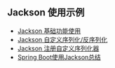 ## Jackson 使用示例

- [Jackson 基础功能使用](https://juejin.cn/post/7122993335010066463)
- [Jackson 自定义序列化/反序列化](https://blog.csdn.net/zhao1949/article/details/79281967)
- [Jackson 注册自定义序列化器](https://blog.csdn.net/u010979642/article/details/105794327)
- [Spring Boot使用Jackson总结](https://xiaoym.gitee.io/2021/03/26/spring-boot-code-action-jackson/)
